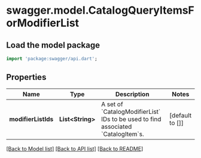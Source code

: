 # swagger.model.CatalogQueryItemsForModifierList

## Load the model package
```dart
import 'package:swagger/api.dart';
```

## Properties
Name | Type | Description | Notes
------------ | ------------- | ------------- | -------------
**modifierListIds** | **List&lt;String&gt;** | A set of &#x60;CatalogModifierList&#x60; IDs to be used to find associated &#x60;CatalogItem&#x60;s. | [default to []]

[[Back to Model list]](../README.md#documentation-for-models) [[Back to API list]](../README.md#documentation-for-api-endpoints) [[Back to README]](../README.md)


